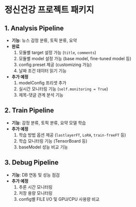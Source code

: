 # 정신건강 프로젝트 패키지

## 1. Analysis Pipeline
- **기능**: 뉴스 감정 분류, 토픽 분류, 요약
- **완료**
  1. 모듈별 target 설정 가능 (`title`, `comments`)
  2. 모듈별 model 설정 가능 (base model, fine-tuned model 등)
  3. config preset 제공 (customizing 가능)
  4. 날짜 조건 데이터 읽기 기능
- **추가 예정**
  1. modelConfig 프리셋 추가
  2. 실시간 모니터링 기능 (`self.monitoring = True`)
  3. 제목-댓글 관계 분석 기능

## 2. Train Pipeline
- **기능**: 감정 분류, 토픽 분류, 요약 모델 학습
- **추가 예정**
  1. 학습 방법 옵션 제공 (`lastlayerFT`, `LoRA`, `train-freeFT` 등)
  2. 학습 모니터링 기능 (TensorBoard 등)
  3. baseModel 성능 비교 기능

## 3. Debug Pipeline
- **기능**: DB 연동 및 성능 점검
- **추가 예정**
  1. 추론 시간 모니터링
  2. 저장 용량 모니터링
  3. config별 FILE I/O 및 GPU/CPU 사용량 비교
